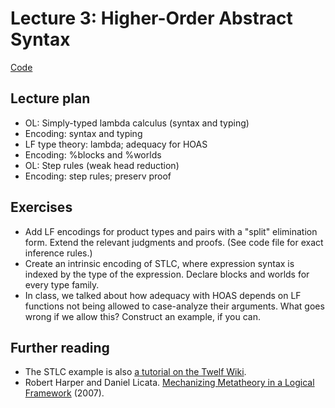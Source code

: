 # Lecture 3: Higher-Order Abstract Syntax


[Code](https://github.com/chrisamaphone/lf-class/blob/main/code/stlc.elf)

## Lecture plan

* OL: Simply-typed lambda calculus (syntax and typing)
* Encoding: syntax and typing 
* LF type theory: lambda; adequacy for HOAS
* Encoding: %blocks and %worlds
* OL: Step rules (weak head reduction)
* Encoding: step rules; preserv proof

## Exercises
* Add LF encodings for product types and pairs with a "split" elimination
  form. Extend the relevant judgments and proofs. (See code file for exact
  inference rules.)
* Create an intrinsic encoding of STLC, where expression syntax is indexed
  by the type of the expression. Declare blocks and worlds for every type family.
* In class, we talked about how adequacy with HOAS depends on LF functions
  not being allowed to case-analyze their arguments. What goes wrong if we
  allow this? Construct an example, if you can.

## Further reading
* The STLC example is also [a tutorial on the Twelf
  Wiki](http://twelf.org/wiki/Proving_metatheorems:Representing_the_syntax_of_the_STLC).
* Robert Harper and Daniel Licata. [Mechanizing Metatheory in a Logical
  Framework](https://www.cs.cmu.edu/~rwh/papers/mech/jfp07.pdf) (2007).
